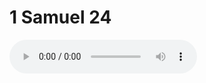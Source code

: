 # 1 Samuel 24

<audio controls>
  <source src="https://openbible.com/audio/hays/BSB_09_1Sa_024_H.mp3" type="audio/mp3" />
  <a href="https://openbible.com/audio/hays/BSB_09_1Sa_024_H.mp3" download="https://openbible.com/audio/hays/BSB_09_1Sa_024_H.mp3">Download MP3 audio</a>.
</audio>

<!--@include: @/bible/translations/bsb/09_1sa/verses/024.md-->